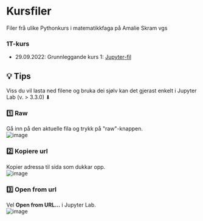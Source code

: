 # Kursfiler
Filer frå ulike Pythonkurs i matematikkfaga på Amalie Skram vgs

### 1T-kurs
- 29.09.2022: Grunnleggande kurs 1: [Jupyter-fil](https://github.com/Matematikk-Amalie-Skram-vgs/kursfiler/blob/main/Utskrift_variablar_vilkaar.ipynb)

## :bulb: Tips

Viss du vil lasta ned filene og bruka dei sjølv kan det gjerast enkelt i Jupyter Lab (v. > 3.3.0) ⬇

### 1️⃣ Raw

Gå inn på den aktuelle fila og trykk på "raw"-knappen. <br>
![image](https://user-images.githubusercontent.com/79814135/192210705-1212dc15-8e61-4f31-ab81-9002dd814ea7.png)

### 2️⃣ Kopiere url

Kopier adressa til sida som dukkar opp. <br>
![image](https://user-images.githubusercontent.com/79814135/192210812-ffa3f79c-1f9d-4059-b9dd-5184ff6850d7.png)

### 3️⃣ Open from url

Vel **Open from URL...** i Jupyter Lab. <br>
![image](https://user-images.githubusercontent.com/79814135/192210948-370062c9-81d9-4158-a935-e25aad7332bc.png)

